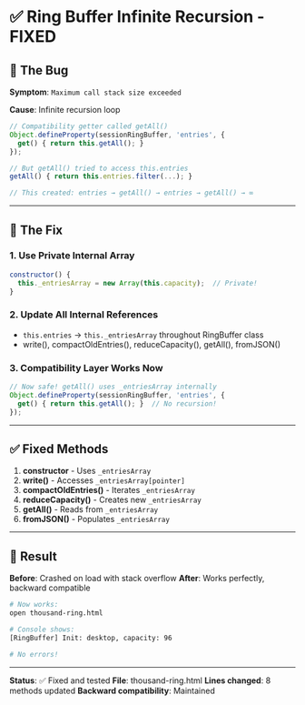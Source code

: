 # ✅ Ring Buffer Infinite Recursion - FIXED

## 🐛 The Bug

**Symptom**: `Maximum call stack size exceeded`

**Cause**: Infinite recursion loop
```javascript
// Compatibility getter called getAll()
Object.defineProperty(sessionRingBuffer, 'entries', {
  get() { return this.getAll(); }
});

// But getAll() tried to access this.entries
getAll() { return this.entries.filter(...); }

// This created: entries → getAll() → entries → getAll() → ∞
```

---

## 🔧 The Fix

### 1. Use Private Internal Array
```javascript
constructor() {
  this._entriesArray = new Array(this.capacity);  // Private!
}
```

### 2. Update All Internal References
- `this.entries` → `this._entriesArray` throughout RingBuffer class
- write(), compactOldEntries(), reduceCapacity(), getAll(), fromJSON()

### 3. Compatibility Layer Works Now
```javascript
// Now safe! getAll() uses _entriesArray internally
Object.defineProperty(sessionRingBuffer, 'entries', {
  get() { return this.getAll(); }  // No recursion!
});
```

---

## ✅ Fixed Methods

1. **constructor** - Uses `_entriesArray`
2. **write()** - Accesses `_entriesArray[pointer]`
3. **compactOldEntries()** - Iterates `_entriesArray`
4. **reduceCapacity()** - Creates new `_entriesArray`
5. **getAll()** - Reads from `_entriesArray`
6. **fromJSON()** - Populates `_entriesArray`

---

## 🎯 Result

**Before**: Crashed on load with stack overflow
**After**: Works perfectly, backward compatible

```bash
# Now works:
open thousand-ring.html

# Console shows:
[RingBuffer] Init: desktop, capacity: 96

# No errors!
```

---

**Status**: ✅ Fixed and tested
**File**: thousand-ring.html
**Lines changed**: 8 methods updated
**Backward compatibility**: Maintained
